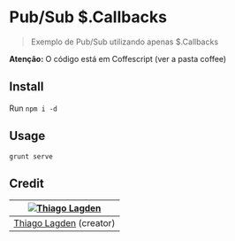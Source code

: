 Pub/Sub $.Callbacks
===================

> Exemplo de Pub/Sub utilizando apenas $.Callbacks

**Atenção:** O código está em Coffescript (ver a pasta coffee)

## Install

Run `npm i -d`


## Usage

`grunt serve`


## Credit

| [![Thiago Lagden](http://gravatar.com/avatar/bfe5ce4cb209f3e4f4584e1f5aa209c6.png?s=144)](http://lagden.in) |
| :-----------: |
| [Thiago Lagden](http://lagden.in) (creator) |
